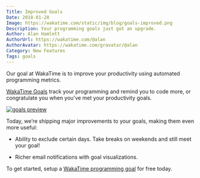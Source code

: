 ```yaml
---
Title: Improved Goals
Date: 2018-01-28
Image: https://wakatime.com/static/img/blog/goals-improved.png
Description: Your programming goals just got an upgrade.
Author: Alan Hamlett
AuthorUrl: https://wakatime.com/@alan
AuthorAvatar: https://wakatime.com/gravatar/@alan
Category: New Features
Tags: goals
---
```


Our goal at WakaTime is to improve your productivity using automated programming metrics.

[WakaTime Goals][goals] track your programming and remind you to code more, or congratulate you when you’ve met your productivity goals.

<a href="https://wakatime.com/goals"><img src="https://wakatime.com/static/img/blog/goals-improved-rect.png" class="img-thumbnail" alt="goals preview" /></a>

Today, we’re shipping major improvements to your goals, making them even more useful:

* Ability to exclude certain days. Take breaks on weekends and still meet your goal!

* Richer email notifications with goal visualizations.

To get started, setup a [WakaTime programming goal][goals] for free today.


[goals]: https://wakatime.com/goals
